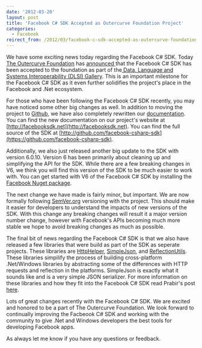 ```yaml
---
date: '2012-03-20'
layout: post
title: 'Facebook C# SDK Accepted as Outercurve Foundation Project'
categories:
  - Facebook
reirect_from: /2012/03/facebook-c-sdk-accepted-as-outercurve-foundation-project/
---
```


We have some exciting news today regarding the Facebook C# SDK. Today [The Outercurve Foundation](http://outercurve.org) has [announced ](http://www.outercurve.org/News/articleType/ArticleView/articleId/54/Outercurve-Foundation-Accepts-Facebook-C-SDK-Project)that the Facebook C# SDK has been accepted to the foundation as part of the[ Data, Language and Systems Interoperability (DLSI) Gallery](http://www.outercurve.org/Galleries/DataLanguagesandSystemsInteroperability). This is an important milestone for the Facebook C# SDK as it even further solidifies the project's place in the Facebook and .Net ecosystem.

For those who have been following the Facebook C# SDK recently, you may have noticed some other big changes as well. In addition to moving the project to [Github](https://github.com/facebook-csharp-sdk), we have also completely rewritten our [documentation](http://facebooksdk.net). You can find the new documentation on our project's website at [http://facebooksdk.net](http://facebooksdk.net). You can find the full source of the SDK at [http://github.com/facebook-csharp-sdk](https://github.com/facebook-csharp-sdk).

Additionally, we also just released another big update to the SDK with version 6.0.10. Version 6 has been primarily about cleaning up and simplifying the API for the SDK. While there are a few breaking changes in V6, we think you will find this version of the SDK to be much easier to work with. You can get started with V6 of the Facebook C# SDK by installing the [Facebook Nuget package](http://nuget.org/packages/Facebook).

The next change we have made is fairly minor, but important. We are now formally following [SemVer.org](http://semver.org) versioning with the project. This should make it easier for developers to understand the impacts of new versions of the SDK. With this change any breaking changes will result it a major version number change, however with Facebook's APIs becoming much more stable we hope to avoid breaking changes as much as possible.

The final bit of news regarding the Facebook C# SDK is that we also have released a few libraries that were build as part of the SDK as seperate projects. These libraries are [HttpHelper](https://github.com/facebook-csharp-sdk/http-helper), [SimpleJson](https://github.com/facebook-csharp-sdk/simple-json), and [ReflectionUtils](https://github.com/facebook-csharp-sdk/reflection-utils). These libraries simpilify the process of building cross-platform .Net/Windows libraries by abstracting some of the differences with HTTP requests and reflection in the platforms. SimpleJson is exactly what it sounds like and is a very simple JSON serializer. For more information on these libraries and how they fit into the Facebook C# SDK read Prabir's post [here](http://blog.prabir.me/post/Facebook-CSharp-SDK-Outercurve-Foundation-and-v6-RTW.aspx).

Lots of great changes recently with the Facebook C# SDK. We are excited and honored to be a part of The Outercurve Foundation. We look forward to continually improving the Facbeook C# SDK and working with the community to give .Net and Windows developers the best tools for developing Facebook apps.

As always let me know if you have any questions or feedback.

